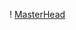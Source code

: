 ! [MasterHead](<img width="1024" height="464" alt="image" src="https://github.com/user-attachments/assets/15994dc0-3015-4cd1-ae05-4fd5aa4cdd24" />)
